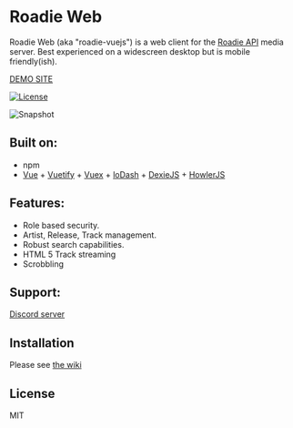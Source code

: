 Roadie Web
======

Roadie Web (aka "roadie-vuejs") is a web client for the [Roadie API](https://github.com/sphildreth/roadie) media server. Best experienced on a widescreen desktop but is mobile friendly(ish).

[DEMO SITE](https://www.roadie.rocks/)

[![License](https://img.shields.io/badge/License-MIT-blue.svg)](https://opensource.org/licenses/MIT)

![Snapshot](https://raw.githubusercontent.com/sphildreth/roadie-vuejs/master/roadie-vuejs_snapshot_01.jpg)

Built on:
---------
* npm
* [Vue](https://github.com/vuejs/vue) + [Vuetify](https://github.com/vuetifyjs/vuetify) + [Vuex](https://github.com/vuejs/vuex) + [loDash](https://github.com/lodash/lodash) + [DexieJS](https://github.com/dfahlander/Dexie.js/) + [HowlerJS](https://github.com/goldfire/howler.js/)

Features:
---------
* Role based security.
* Artist, Release, Track management.
* Robust search capabilities.
* HTML 5 Track streaming
* Scrobbling

Support:
------------
[Discord server](https://discord.gg/pZyznJN)

Installation
------------
Please see [the wiki](https://github.com/sphildreth/roadie-vuejs/wiki)

License
-------
MIT

